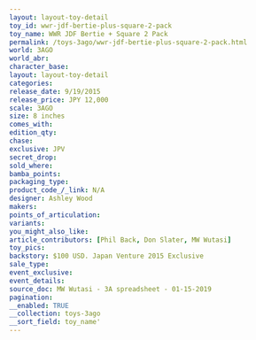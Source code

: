 ```yaml
---
layout: layout-toy-detail 
toy_id: wwr-jdf-bertie-plus-square-2-pack
toy_name: WWR JDF Bertie + Square 2 Pack
permalink: /toys-3ago/wwr-jdf-bertie-plus-square-2-pack.html
world: 3AGO
world_abr: 
character_base: 
layout: layout-toy-detail
categories: 
release_date: 9/19/2015
release_price: JPY 12,000 
scale: 3AGO
size: 8 inches
comes_with: 
edition_qty: 
chase: 
exclusive: JPV
secret_drop: 
sold_where: 
bamba_points: 
packaging_type: 
product_code_/_link: N/A
designer: Ashley Wood
makers: 
points_of_articulation: 
variants: 
you_might_also_like: 
article_contributors: [Phil Back, Don Slater, MW Wutasi]
toy_pics: 
backstory: $100 USD. Japan Venture 2015 Exclusive
sale_type: 
event_exclusive: 
event_details: 
source_doc: MW Wutasi - 3A spreadsheet - 01-15-2019
pagination: 
__enabled: TRUE
__collection: toys-3ago
__sort_field: toy_name'
---
```

